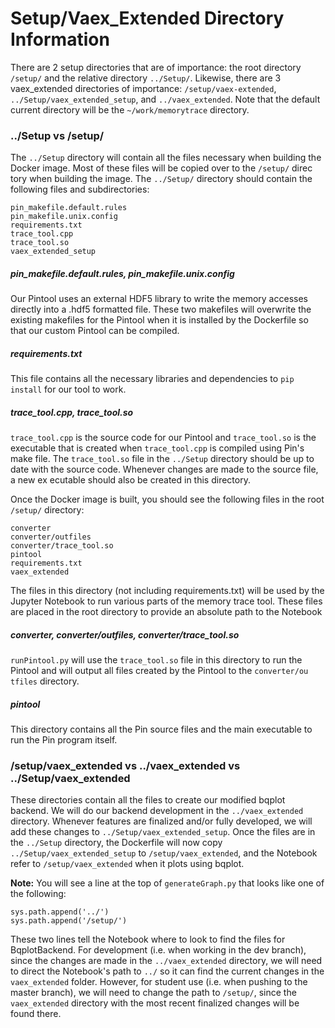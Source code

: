 # Setup/Vaex\_Extended Directory Information

There are 2 setup directories that are of importance: the root directory `/setup/` and the relative directory `../Setup/`. Likewise, there are
3 vaex\_extended directories of importance: `/setup/vaex-extended`, `../Setup/vaex_extended_setup`, and `../vaex_extended`. Note that the default current directory will be the `~/work/memorytrace` directory.

### ../Setup vs  /setup/

The `../Setup` directory will contain all the files necessary when building the Docker image. Most of these files will be copied over to the `/setup/` direc
tory when building the image. The `../Setup/` directory should contain the following files and subdirectories:


```
pin_makefile.default.rules
pin_makefile.unix.config
requirements.txt
trace_tool.cpp
trace_tool.so
vaex_extended_setup

```

##### pin\_makefile.default.rules, pin\_makefile.unix.config

Our Pintool uses an external HDF5 library to write the memory accesses directly into a .hdf5 formatted file. These two makefiles will overwrite the existing
 makefiles for the Pintool when it is installed by the Dockerfile so that our custom Pintool can be compiled.

##### requirements.txt

This file contains all the necessary libraries and dependencies to `pip install` for our tool to work.

##### trace\_tool.cpp, trace\_tool.so

`trace_tool.cpp` is the source code for our Pintool and `trace_tool.so` is the executable that is created when `trace_tool.cpp` is compiled using Pin's make
file. The `trace_tool.so` file in the `../Setup` directory should be up to date with the source code. Whenever changes are made to the source file, a new ex
ecutable should also be created in this directory.  
  
  
Once the Docker image is built, you should see the following files in the root `/setup/` directory:
```
converter
converter/outfiles
converter/trace_tool.so
pintool
requirements.txt
vaex_extended
```

The files in this directory (not including requirements.txt) will be used by the Jupyter Notebook to run various parts of the memory trace tool. These files
 are placed in the root directory to provide an absolute path to the Notebook

##### converter, converter/outfiles, converter/trace\_tool.so

`runPintool.py` will use the `trace_tool.so` file in this directory to run the Pintool and will output all files created by the Pintool to the `converter/ou
tfiles` directory.

##### pintool

This directory contains all the Pin source files and the main executable to run the Pin program itself.

### /setup/vaex\_extended vs ../vaex\_extended vs ../Setup/vaex\_extended
These directories contain all the files to create our modified bqplot backend. We will do our backend development in the  `../vaex_extended` directory. Whenever features are finalized and/or fully developed, we will add these changes to `../Setup/vaex_extended_setup`. Once the files are in the `../Setup` directory, the Dockerfile will now copy `../Setup/vaex_extended_setup` to `/setup/vaex_extended`, and the Notebook refer to `/setup/vaex_extended` when it plots using bqplot.  
  
**Note:**  You will see a line at the top of `generateGraph.py` that looks like one of the following:

```
sys.path.append('../')
sys.path.append('/setup/')
```

These two lines tell the Notebook where to look to find the files for BqplotBackend. For development (i.e. when working in the dev branch), since the changes are made in the `../vaex_extended` directory, we will need to direct the Notebook's path to `../` so it can find the current changes in the `vaex_extended` folder. However, for student use (i.e. when pushing to the master branch), we will need to change the path to `/setup/`, since the `vaex_extended` directory with the most recent finalized changes will be found there.
